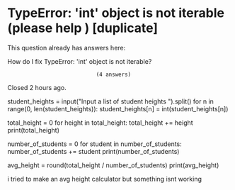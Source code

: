 
# TypeError: 'int' object is not iterable (please help ) [duplicate]







This question already has answers here:
                        
                    



How do I fix TypeError: 'int' object is not iterable?

                                (4 answers)
                            

Closed 2 hours ago.



student_heights = input("Input a list of student heights ").split()
for n in range(0, len(student_heights)):
    student_heights[n] = int(student_heights[n])

total_height = 0
for height in total_height:
    total_height += height
print(total_height)

number_of_students = 0
for student in number_of_students:
    number_of_students += student
print(number_of_students)

avg_height = round(total_height / number_of_students)
print(avg_height)

i tried to make an avg height calculator but something isnt working

        